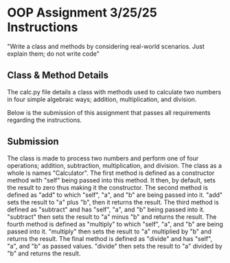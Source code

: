 # OOP Assignment 3/25/25 Instructions

"Write a class and methods by considering real-world scenarios. Just explain them; do not write code"

## Class & Method Details

The calc.py file details a class with methods used to calculate two numbers in four simple algebraic ways; addition, multiplication, and division.

Below is the submission of this assignment that passes all requirements regarding the instructions.

## Submission

The class is made to process two numbers and perform one of four operations; addition, subtraction, multiplication, and division. The class as a whole is names "Calculator". The first method is defined as a constructor method with "self" being passed into this method. It then, by default, sets the result to zero thus making it the constructor. The second method is defined as "add" to which "self", "a", and "b" are being passed into it. "add" sets the result to "a" plus "b", then it returns the result. The third method is defined as "subtract" and has "self", "a", and "b" being passed into it. "subtract" then sets the result to "a" minus "b" and returns the result. The fourth method is defined as "multiply" to which "self", "a", and "b" are being passed into it. "multiply" then sets the result to "a" multiplied by "b" and returns the result. The final method is defined as "divide" and has "self", "a", and "b" as passed values. "divide" then sets the result to "a" divided by "b" and returns the result.
